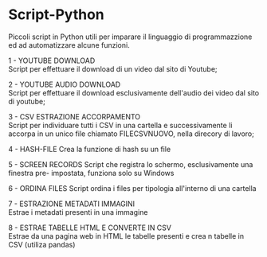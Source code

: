 # Script-Python
Piccoli script in Python utili per imparare il linguaggio di programmazzione ed ad automatizzare alcune funzioni.


1 -   YOUTUBE DOWNLOAD            
      Script per effettuare il download di un video dal sito di Youtube;

2 -   YOUTUBE AUDIO DOWNLOAD      
      Script per effettuare il download esclusivamente dell'audio dei video dal sito di youtube;

3 -   CSV ESTRAZIONE ACCORPAMENTO  
      Script per individuare tutti i CSV in una cartella e successivamente li accorpa in un unico file chiamato FILECSVNUOVO, nella direcory di lavoro;

4 - HASH-FILE
      Crea la funzione di hash su un file
      
5 - SCREEN RECORDS                                                                                                                                                Script che registra lo schermo, esclusivamente una finestra pre- impostata, funziona solo su Windows 

6 - ORDINA FILES                                                                                                                                                Script ordina i files per tipologia all'interno di una cartella
      
7  - ESTRAZIONE METADATI IMMAGINI                                                                                                                         
       Estrae i metadati presenti in una immagine                                                                                                          

8  - ESTRAE TABELLE HTML E CONVERTE IN CSV                                                                                                                 
       Estrae da una pagina web in HTML le tabelle presenti e crea n tabelle in CSV (utiliza pandas)                                                              
